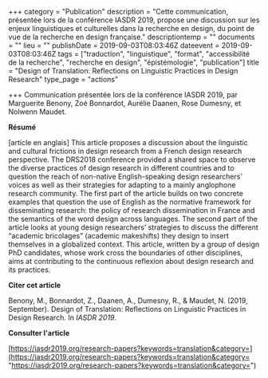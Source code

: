 +++
category = "Publication"
description = "Cette communication, présentée lors de la conférence IASDR 2019,  propose une discussion sur les enjeux linguistiques et culturelles dans la recherche en design, du point de vue de la recherche en design française."
descriptiontemp = ""
documents = ""
lieu = ""
publishDate = 2019-09-03T08:03:46Z
dateevent = 2019-09-03T08:03:46Z
tags = ["traduction", "linguistique", "format", "accessibilité de la recherche", "recherche en design", "épistémologie", "publication"]
title = "Design of Translation: Reflections on Linguistic Practices in Design Research"
type_page = "actions"

+++
Communication présentée lors de la conférence IASDR 2019, par Marguerite Benony, Zoé Bonnardot, Aurélie Daanen, Rose Dumesny, et Nolwenn Maudet.

**Résumé**

\[article en anglais\] This article proposes a discussion about the linguistic and cultural frictions in design research from a French design research perspective. The DRS2018 conference provided a shared space to observe the diverse practices of design research in different countries and to question the reach of non-native English-speaking design researchers’ voices as well as their strategies for adapting to a mainly anglophone research community. The first part of the article builds on two concrete examples that question the use of English as the normative framework for disseminating research: the policy of research dissemination in France and the semantics of the word design across languages. The second part of the article looks at young design researchers’ strategies to discuss the different “academic bricolages” (academic makeshifts) they design to insert themselves in a globalized context. This article, written by a group of design PhD candidates, whose work cross the boundaries of other disciplines, aims at contributing to the continuous reflexion about design research and its practices.

**Citer cet article**

Benony, M., Bonnardot, Z., Daanen, A., Dumesny, R., & Maudet, N. (2019, September). Design of Translation: Reflections on Linguistic Practices in Design Research. In _IASDR 2019_.

**Consulter l'article**

[https://iasdr2019.org/research-papers?keywords=translation&category=](https://iasdr2019.org/research-papers?keywords=translation&category= "https://iasdr2019.org/research-papers?keywords=translation&category=")